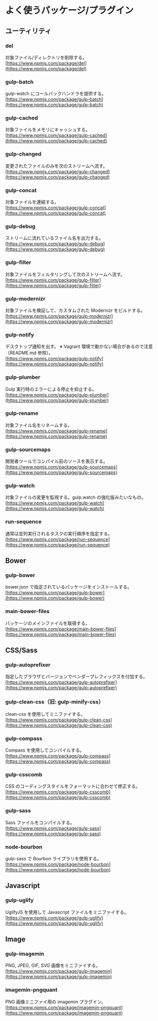 # よく使うパッケージ/プラグイン

## ユーティリティ
### del
対象ファイル/ディレクトリを削除する。  
[https://www.npmjs.com/package/del](https://www.npmjs.com/package/del)

### gulp-batch
gulp-watch にコールバックハンドラを提供する。  
[https://www.npmjs.com/package/gulp-batch](https://www.npmjs.com/package/gulp-batch)

### gulp-cached
対象ファイルをメモリにキャッシュする。  
[https://www.npmjs.com/package/gulp-cached](https://www.npmjs.com/package/gulp-cached)

### gulp-changed
変更されたファイルのみを次のストリームへ流す。  
[https://www.npmjs.com/package/gulp-changed](https://www.npmjs.com/package/gulp-changed)

### gulp-concat
対象ファイルを連結する。  
[https://www.npmjs.com/package/gulp-concat](https://www.npmjs.com/package/gulp-concat)

### gulp-debug
ストリームに流れているファイル名を出力する。  
[https://www.npmjs.com/package/gulp-debug](https://www.npmjs.com/package/gulp-debug)

### gulp-filter
対象ファイルをフィルタリングして次のストリームへ流す。  
[https://www.npmjs.com/package/gulp-filter](https://www.npmjs.com/package/gulp-filter)

### gulp-modernizr
対象ファイルを検証して、カスタムされた Modernizr をビルドする。  
[https://www.npmjs.com/package/gulp-modernizr](https://www.npmjs.com/package/gulp-modernizr)

### gulp-notify
デスクトップ通知を出す。
※ Vagrant 環境で動かない場合があるので注意（README.md 参照）。  
[https://www.npmjs.com/package/gulp-notify](https://www.npmjs.com/package/gulp-notify)

### gulp-plumber
Gulp 実行時のエラーによる停止を抑止する。  
[https://www.npmjs.com/package/gulp-plumber](https://www.npmjs.com/package/gulp-plumber)

### gulp-rename
対象ファイル名をリネームする。  
[https://www.npmjs.com/package/gulp-rename](https://www.npmjs.com/package/gulp-rename)

### gulp-sourcemaps
開発者ツールでコンパイル前のソースを表示する。
[https://www.npmjs.com/package/gulp-sourcemaps](https://www.npmjs.com/package/gulp-sourcemaps)

### gulp-watch
対象ファイルの変更を監視する。gulp.watch の強化版みたいなもの。  
[https://www.npmjs.com/package/gulp-watch](https://www.npmjs.com/package/gulp-watch)

### run-sequence
通常は並列実行されるタスクの実行順序を指定する。  
[https://www.npmjs.com/package/run-sequence](https://www.npmjs.com/package/run-sequence)


## Bower
### gulp-bower
bower.json で指定されているパッケージをインストールする。  
[https://www.npmjs.com/package/gulp-bower](https://www.npmjs.com/package/gulp-bower)

### main-bower-files
パッケージのメインファイルを取得する。  
[https://www.npmjs.com/package/main-bower-files](https://www.npmjs.com/package/main-bower-files)


## CSS/Sass
### gulp-autoprefixer
指定したブラウザとバージョンでベンダープレフィックスを付加する。  
[https://www.npmjs.com/package/gulp-autoprefixer](https://www.npmjs.com/package/gulp-autoprefixer)

### gulp-clean-css（旧: gulp-minify-css）
clean-css を使用してミニファイする。  
[https://www.npmjs.com/package/gulp-clean-css](https://www.npmjs.com/package/gulp-clean-css)

### gulp-compass
Compass を使用してコンパイルする。  
[https://www.npmjs.com/package/gulp-compass](https://www.npmjs.com/package/gulp-compass)

### gulp-csscomb
CSS のコーディングスタイルをフォーマットに合わせて修正する。  
[https://www.npmjs.com/package/gulp-csscomb](https://www.npmjs.com/package/gulp-csscomb)

### gulp-sass
Sass ファイルをコンパイルする。  
[https://www.npmjs.com/package/gulp-sass](https://www.npmjs.com/package/gulp-sass)

### node-bourbon
gulp-sass で Bourbon ライブラリを使用する。  
[https://www.npmjs.com/package/node-bourbon](https://www.npmjs.com/package/node-bourbon)


## Javascript
### gulp-uglify
UglifyJS を使用して Javascript ファイルをミニファイする。  
[https://www.npmjs.com/package/gulp-uglify](https://www.npmjs.com/package/gulp-uglify)


## Image
### gulp-imagemin
PNG, JPEG, GIF, SVG 画像をミニファイする。  
[https://www.npmjs.com/package/gulp-imagemin](https://www.npmjs.com/package/gulp-imagemin)

### imagemin-pngquant
PNG 画像ミニファイ用の imagemin プラグイン。  
[https://www.npmjs.com/package/imagemin-pngquant](https://www.npmjs.com/package/imagemin-pngquant)
